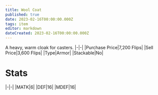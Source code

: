 ```yaml
---
title: Wool Coat
published: true
date: 2023-02-16T00:00:00.000Z
tags: item
editor: markdown
dateCreated: 2023-02-16T00:00:00.000Z
---
```


A heavy, warm cloak for casters.
|-|-|
|Purchase Price|7,200 Flips|
|Sell Price|3,600 Flips|
|Type|Armor|
|Stackable|No|

# Stats
|-|-|
|MATK|6|
|DEF|16|
|MDEF|16|
